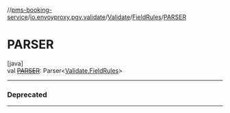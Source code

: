 //[pms-booking-service](../../../../index.md)/[io.envoyproxy.pgv.validate](../../index.md)/[Validate](../index.md)/[FieldRules](index.md)/[PARSER](-p-a-r-s-e-r.md)

# PARSER

[java]\
val [~~PARSER~~](-p-a-r-s-e-r.md): Parser&lt;[Validate.FieldRules](index.md)&gt;

---

### Deprecated

---